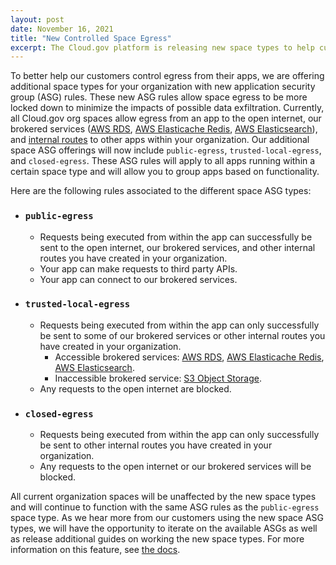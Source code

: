 ```yaml
---
layout: post
date: November 16, 2021
title: "New Controlled Space Egress"
excerpt: The Cloud.gov platform is releasing new space types to help customers better control app egress.
---
```


To better help our customers control egress from their apps, we are offering additional space types for your organization with new application security group (ASG) rules. These new ASG rules allow space egress to be more locked down to minimize the impacts of possible data exfiltration. Currently, all Cloud.gov org spaces allow egress from an app to the open internet, our brokered services ([AWS RDS](https://cloud.gov/docs/services/relational-database/), [AWS Elasticache Redis](https://cloud.gov/docs/services/aws-elasticache/), [AWS Elasticsearch](https://cloud.gov/docs/services/aws-elasticsearch/)), and [internal routes](https://docs.cloudfoundry.org/devguide/deploy-apps/routes-domains.html#internal-routes) to other apps within your organization. Our additional space ASG offerings will now include `public-egress`, `trusted-local-egress`, and `closed-egress`. These ASG rules will apply to all apps running within a certain space type and will allow you to group apps based on functionality.

Here are the following rules associated to the different space ASG types:

- ### `public-egress`
  - Requests being executed from within the app can successfully be sent to the open internet, our brokered services, and other internal routes you have created in your organization.
  - Your app can make requests to third party APIs.
  - Your app can connect to our brokered services.

- ### `trusted-local-egress`
  - Requests being executed from within the app can only successfully be sent to some of our brokered services or other internal routes you have created in your organization.
    - Accessible brokered services: [AWS RDS](https://cloud.gov/docs/services/relational-database/), [AWS Elasticache Redis](https://cloud.gov/docs/services/aws-elasticache/), [AWS Elasticsearch](https://cloud.gov/docs/services/aws-elasticsearch/).
    - Inaccessible brokered service: [S3 Object Storage](https://cloud.gov/docs/services/s3/).
  - Any requests to the open internet are blocked.

- ### `closed-egress`
  - Requests being executed from within the app can only successfully be sent to other internal routes you have created in your organization.
  - Any requests to the open internet or our brokered services will be blocked.

All current organization spaces will be unaffected by the new space types and will continue to function with the same ASG rules as the `public-egress` space type. As we hear more from our customers using the new space ASG types, we will have the opportunity to iterate on the available ASGs as well as release additional guides on working the new space types. For more information on this feature, see [the docs](../_docs/management/space-egress.md).
